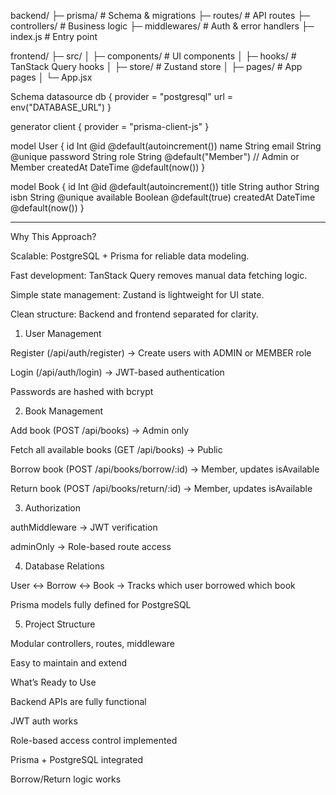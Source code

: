 

backend/
 ├─ prisma/        # Schema & migrations
 ├─ routes/        # API routes
 ├─ controllers/   # Business logic
 ├─ middlewares/   # Auth & error handlers
 ├─ index.js       # Entry point

frontend/
 ├─ src/
 │   ├─ components/ # UI components
 │   ├─ hooks/      # TanStack Query hooks
 │   ├─ store/      # Zustand store
 │   ├─ pages/      # App pages
 │   └─ App.jsx


Schema 
datasource db {
  provider = "postgresql"
  url      = env("DATABASE_URL")
}

generator client {
  provider = "prisma-client-js"
}

model User {
  id       Int      @id @default(autoincrement())
  name     String
  email    String   @unique
  password String
  role     String   @default("Member") // Admin or Member
  createdAt DateTime @default(now())
}

model Book {
  id         Int      @id @default(autoincrement())
  title      String
  author     String
  isbn       String   @unique
  available  Boolean  @default(true)
  createdAt  DateTime @default(now())
}

--------------------------------------------------------------------------------------------------------------------------------
Why This Approach?

Scalable: PostgreSQL + Prisma for reliable data modeling.

Fast development: TanStack Query removes manual data fetching logic.

Simple state management: Zustand is lightweight for UI state.

Clean structure: Backend and frontend separated for clarity.



1. User Management

Register (/api/auth/register) → Create users with ADMIN or MEMBER role

Login (/api/auth/login) → JWT-based authentication

Passwords are hashed with bcrypt

2. Book Management

Add book (POST /api/books) → Admin only

Fetch all available books (GET /api/books) → Public

Borrow book (POST /api/books/borrow/:id) → Member, updates isAvailable

Return book (POST /api/books/return/:id) → Member, updates isAvailable

3. Authorization

authMiddleware → JWT verification

adminOnly → Role-based route access

4. Database Relations

User ↔ Borrow ↔ Book → Tracks which user borrowed which book

Prisma models fully defined for PostgreSQL

5. Project Structure

Modular controllers, routes, middleware

Easy to maintain and extend

What’s Ready to Use

Backend APIs are fully functional

JWT auth works

Role-based access control implemented

Prisma + PostgreSQL integrated

Borrow/Return logic works
